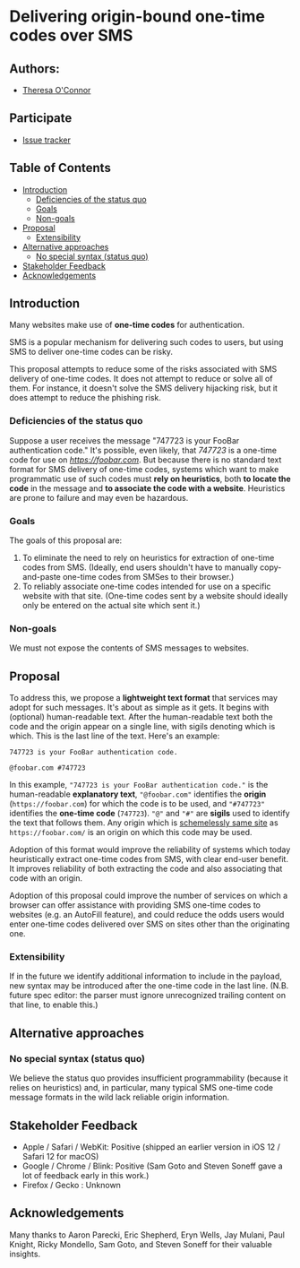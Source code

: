 # Delivering origin-bound one-time codes over SMS

## Authors:

- [Theresa O'Connor](https://github.com/hober)

## Participate

- [Issue tracker](https://github.com/WebKit/explainers/labels/one%20time%20codes)

## Table of Contents

<!-- START doctoc generated TOC please keep comment here to allow auto update -->
<!-- DON'T EDIT THIS SECTION, INSTEAD RE-RUN doctoc TO UPDATE -->


- [Introduction](#introduction)
  - [Deficiencies of the status quo](#deficiencies-of-the-status-quo)
  - [Goals](#goals)
  - [Non-goals](#non-goals)
- [Proposal](#proposal)
  - [Extensibility](#extensibility)
- [Alternative approaches](#alternative-approaches)
  - [No special syntax (status quo)](#no-special-syntax-status-quo)
- [Stakeholder Feedback](#stakeholder-feedback)
- [Acknowledgements](#acknowledgements)

<!-- END doctoc generated TOC please keep comment here to allow auto update -->

## Introduction

Many websites make use of **one-time codes** for authentication.

SMS is a popular mechanism for delivering such codes to users, but using
SMS to deliver one-time codes can be risky.

This proposal attempts to reduce some of the risks associated with SMS
delivery of one-time codes. It does not attempt to reduce or solve all
of them. For instance, it doesn't solve the SMS delivery hijacking risk,
but it does attempt to reduce the phishing risk.

### Deficiencies of the status quo

Suppose a user receives the message "747723 is your FooBar
authentication code." It's possible, even likely, that *747723* is a
one-time code for use on *https://foobar.com*. But because there is no
standard text format for SMS delivery of one-time codes, systems which
want to make programmatic use of such codes must **rely on heuristics**,
both **to locate the code** in the message and **to associate the code
with a website**. Heuristics are prone to failure and may even be
hazardous.

### Goals

The goals of this proposal are:

1. To eliminate the need to rely on heuristics for extraction of
   one-time codes from SMS. (Ideally, end users shouldn't have to
   manually copy-and-paste one-time codes from SMSes to their browser.)
2. To reliably associate one-time codes intended for use on a specific
   website with that site. (One-time codes sent by a website should
   ideally only be entered on the actual site which sent it.)

### Non-goals

We must not expose the contents of SMS messages to websites.

## Proposal

To address this, we propose a **lightweight text format** that services
may adopt for such messages. It's about as simple as it gets. It begins
with (optional) human-readable text. After the human-readable text both
the code and the origin appear on a single line, with sigils denoting
which is which. This is the last line of the text. Here's an example:

    747723 is your FooBar authentication code.
    
    @foobar.com #747723

In this example, `"747723 is your FooBar authentication code."` is the
human-readable **explanatory text**, `"@foobar.com"` identifies the
**origin** (`https://foobar.com`) for which the code is to be used, and
`"#747723"` identifies the **one-time code** (`747723`). `"@"` and `"#"`
are **sigils** used to identify the text that follows them. Any origin
which is [schemelessly same site][] as `https://foobar.com/` is an
origin on which this code may be used.

[schemelessly same site]: https://html.spec.whatwg.org/multipage/origin.html#schemelessly-same-site

Adoption of this format would improve the reliability of systems which
today heuristically extract one-time codes from SMS, with clear end-user
benefit. It improves reliability of both extracting the code and also
associating that code with an origin.

Adoption of this proposal could improve the number of services on which
a browser can offer assistance with providing SMS one-time codes to
websites (e.g. an AutoFill feature), and could reduce the odds users
would enter one-time codes delivered over SMS on sites other than the
originating one.

### Extensibility

If in the future we identify additional information to include in the
payload, new syntax may be introduced after the one-time code in the
last line. (N.B. future spec editor: the parser must ignore unrecognized
trailing content on that line, to enable this.)

## Alternative approaches

### No special syntax (status quo)

We believe the status quo provides insufficient programmability (because
it relies on heuristics) and, in particular, many typical SMS one-time
code message formats in the wild lack reliable origin information.

## Stakeholder Feedback

- Apple / Safari / WebKit: Positive (shipped an earlier version in iOS 12 / Safari 12 for macOS)
- Google / Chrome / Blink: Positive (Sam Goto and Steven Soneff gave a lot of feedback early in this work.)
- Firefox / Gecko : Unknown

## Acknowledgements

Many thanks to
Aaron Parecki,
Eric Shepherd,
Eryn Wells,
Jay Mulani,
Paul Knight,
Ricky Mondello,
Sam Goto, and
Steven Soneff
for their valuable insights.
